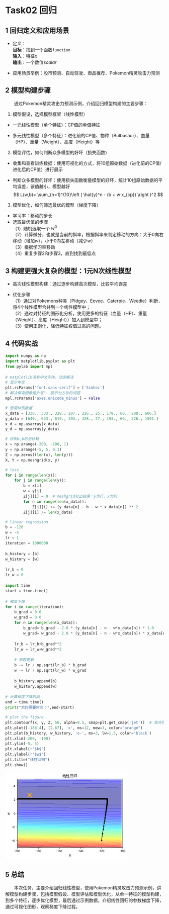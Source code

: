 # Task02 回归

## 1 回归定义和应用场景

 - 定义：  
   **目标**：找到一个函数`function`  
   **输入**：特征$x$  
   **输出**：一个数值$scalar$  

- 应用场景举例：股市预测、自动驾驶、商品推荐、Pokemon精灵攻击力预测

## 2 模型构建步骤

&emsp;&emsp;通过Pokemon精灵攻击力预测示例，介绍回归模型构建的主要步骤：

1. 模型假设，选择模型框架（线性模型）

- 一元线性模型（单个特征）：CP值的单值特征

- 多元线性模型（多个特征）：进化前的CP值、物种（Bulbasaur）、血量（HP）、重量（Weight）、高度（Height）等

2. 模型评估，如何判断众多模型的好坏（损失函数）

- 收集和查看训练数据：使用可视化的方式，将10组原始数据（进化前的CP值/进化后的CP值）进行展示

- 判断众多模型的好坏：使用损失函数衡量模型的好坏，统计10组原始数据的平均误差，该值越小，模型越好
$$
L(w,b)= \sum_{n=1}^{10}\left ( \hat{y}^n - (b + w·x_{cp}) \right )^2
$$

3. 模型优化，如何筛选最优的模型（梯度下降）

- 学习率：移动的步长
- 选取最优值的步骤  
（1）随机选取一个 $w^0$  
（2）计算微分，也就是当前的斜率，根据斜率来判定移动的方向：大于0向右移动（增加$w$），小于0向左移动（减少$w$）  
（3）根据学习率移动  
（4）重复步骤2和步骤3，直到找到最低点 

## 3 构建更强大复杂的模型：1元N次线性模型

- 高次线性模型构建：通过逐步构建高次模型，比较平均误差

- 优化步骤  
（1）通过对Pokemons种类（Pidgey、Eevee、Caterpie、Weedie）判断，将4个线性模型合并到一个线性模型中；  
（2）通过对特征的图形化分析，使用更多的特征（血量（HP）、重量（Weight）、高度（Height））加入到模型中；  
（3）使用正则化，降低特征权值过高的问题。

## 4 代码实战


```python
import numpy as np
import matplotlib.pyplot as plt
from pylab import mpl

# matplotlib没有中文字体，动态解决
# 显示中文
plt.rcParams['font.sans-serif'] = ['Simhei']  
# 解决保存图像是负号'-'显示为方块的问题
mpl.rcParams['axes.unicode_minus'] = False  
```


```python
# 使用样例数据
x_data = [338., 333., 328., 207., 226., 25., 179., 60., 208., 606.]
y_data = [640., 633., 619., 393., 428., 27., 193., 66., 226., 1591.]
x_d = np.asarray(x_data)
y_d = np.asarray(y_data)
```


```python
# 绘制w,b的坐标轴
x = np.arange(-200, -100, 1)
y = np.arange(-5, 5, 0.1)
Z = np.zeros((len(x), len(y)))
X, Y = np.meshgrid(x, y)
```


```python
# loss
for i in range(len(x)):
    for j in range(len(y)):
        b = x[i]
        w = y[j]
        Z[j][i] = 0  # meshgrid吐出结果：y为行，x为列
        for n in range(len(x_data)):
            Z[j][i] += (y_data[n] - b - w * x_data[n]) ** 2
        Z[j][i] /= len(x_data)
```


```python
# linear regression
b = -120
w = -4
lr = 1
iteration = 1000000

b_history = [b]
w_history = [w]

lr_b = 0
lr_w = 0

import time
start = time.time()

# 梯度下降
for i in range(iteration):
    b_grad = 0.0
    w_grad = 0.0
    for n in range(len(x_data)):
        b_grad= b_grad - 2.0 * (y_data[n] - n - w*x_data[n]) * 1.0
        w_grad= w_grad - 2.0 * (y_data[n] - n - w*x_data[n]) * x_data[n]
    
    lr_b = lr_b+b_grad**2
    lr_w = lr_w+w_grad**2
    
    # 参数更新
    b -= lr / np.sqrt(lr_b) * b_grad
    w -= lr / np.sqrt(lr_w) * w_grad

    b_history.append(b)
    w_history.append(w)

# 计算梯度下降时间    
end = time.time()
print("大约需要时间：",end-start)
```


```python
# plot the figure
plt.contourf(x, y, Z, 50, alpha=0.5, cmap=plt.get_cmap('jet'))  # 填充等高线
plt.plot([-188.4], [2.67], 'x', ms=12, mew=3, color="orange")
plt.plot(b_history, w_history, 'o-', ms=3, lw=1.5, color='black')
plt.xlim(-200, -100)
plt.ylim(-5, 5)
plt.xlabel(r'$b$')
plt.ylabel(r'$w$')
plt.title("线性回归")
plt.show()
```


    
![png](./images/ch02/output_20_0.png)
    


## 5 总结

&emsp;&emsp;本次任务，主要介绍回归线性模型，使用Pokemon精灵攻击力预测示例，讲解模型构建步骤，包括模型假设、模型评估和模型优化，从单一特征的模型构建，到多个特征，逐步优化模型，最后通过示例数据，介绍线性回归的参数梯度下降，通过可视化图形，观察梯度下降过程。
